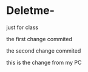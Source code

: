# Deletme-
just for class


the first change commited 


the second change commited

this is the change from my PC
